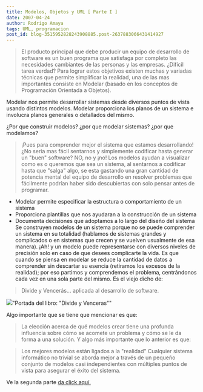 ```yaml
---
title: Modelos, Objetos y UML [ Parte I ]
date: 2007-04-24
author: Rodrigo Amaya
tags: UML, programacion
post_id: blog-3515952828243908885.post-2637883066431414927
---
```


> El producto
> principal que debe producir un equipo de desarrollo de software es un buen programa que
> satisfaga por completo las necesidades cambiantes de las personas y las
> empresas.
¿Difícil tarea verdad? Para lograr estos objetivos existen muchas y variadas técnicas que permite simplificar la realidad, una de las mas importantes consiste en Modelar (basado en los conceptos de Programación Orientada a Objetos).

Modelar nos permite desarrollar sistemas desde diversos puntos de vista usando distintos modelos. Modelar proporciona los planos de un sistema e involucra planos generales o detallados del mismo.

¿Por que construir modelos? ¿por que modelar sistemas? ¿por que modelamos?

> ¡Pues para comprender mejor
> el sistema que estamos desarrollando!
¿No seria mas fácil sentarnos y simplemente codificar hasta generar un "buen" software? NO, no y ¡no! Los modelos ayudan a visualizar como es o queremos que sea un sistema, al sentarnos a codificar hasta que "salga" algo, se esta gastando una gran cantidad de potencia mental del equipo de desarrollo en resolver problemas que fácilmente podrían haber sido descubiertas con solo pensar antes de programar.
- Modelar permite especificar la estructura o comportamiento de un sistema
- Proporciona plantillas que nos ayudaran a la construcción de un sistema
- Documenta decisiones que adoptamos a lo largo del diseño del sistema
Se construyen modelos de un sistema porque no se puede comprender un sistema en su totalidad (hablamos de sistemas grandes y complicados o en sistemas que crecen y se vuelven usualmente de esa manera). ¡Ah! y un modelo puede representarse con diversos niveles de precisión solo en caso de que desees complicarte la vida. Es que cuando se piensa en modelar se reduce la cantidad de datos a comprender sin descartar su esencia (retiramos los excesos de la realidad); por eso partimos y comprendemos el problema, centrándonos cada vez en una sola parte del mismo. Es el viejo dicho de:
> Divide y
> Vencerás...
aplicada al desarrollo de software.

[![](http://bp0.blogger.com/_ayvorITawE4/Ri5sA1LpwlI/AAAAAAAAASs/IlHqR3v8X2Q/s400/DivideConquer.JPG)](http://bp0.blogger.com/_ayvorITawE4/Ri5sA1LpwlI/AAAAAAAAASs/IlHqR3v8X2Q/s1600-h/DivideConquer.JPG)"Portada del libro: "Divide y Venceras""

Algo importante que se tiene que mencionar es que:

> La elección acerca de qué modelos crear tiene
> una profunda influencia sobre cómo se acomete un problema y cómo se le da forma a una
> solución.
Y algo más importante que lo anterior es que:

> Los mejores modelos están ligados a la
> "realidad"
Cualquier sistema informático no trivial se aborda mejor a través de un pequeño conjunto de modelos casi independientes con múltiples puntos de vista para asegurar el éxito del sistema.

Ve la segunda parte [da click aquí.](http://srbyte.blogspot.com/2007/04/modelos-objetos-y-uml-parte-ii.html)